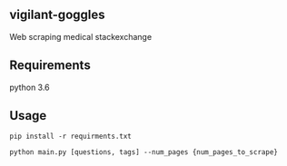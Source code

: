 vigilant-goggles
------------------
Web scraping medical stackexchange

## Requirements
python 3.6

## Usage
`pip install -r requirments.txt`

`python main.py [questions, tags] --num_pages {num_pages_to_scrape}`
#

